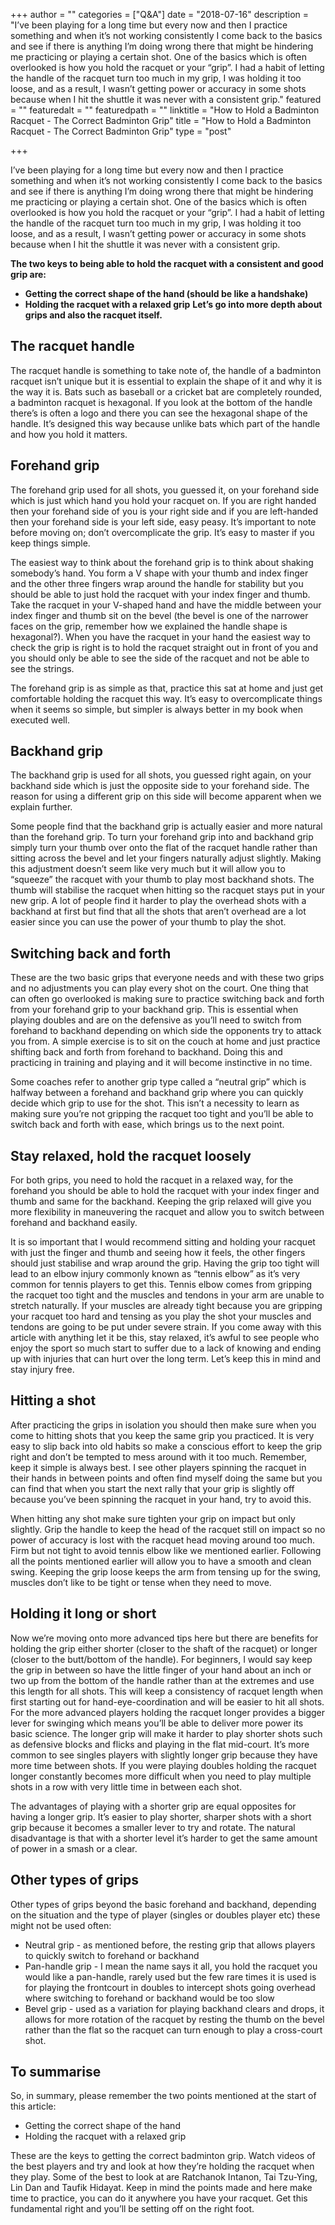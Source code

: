 +++
author = ""
categories = ["Q&A"]
date = "2018-07-16"
description = "I’ve been playing for a long time but every now and then I practice something and when it’s not working consistently I come back to the basics and see if there is anything I’m doing wrong there that might be hindering me practicing or playing a certain shot. One of the basics which is often overlooked is how you hold the racquet or your “grip”. I had a habit of letting the handle of the racquet turn too much in my grip, I was holding it too loose, and as a result, I wasn’t getting power or accuracy in some shots because when I hit the shuttle it was never with a consistent grip."
featured = ""
featuredalt = ""
featuredpath = ""
linktitle = "How to Hold a Badminton Racquet - The Correct Badminton Grip"
title = "How to Hold a Badminton Racquet - The Correct Badminton Grip"
type = "post"

+++

I’ve been playing for a long time but every now and then I practice something and when it’s not working consistently I come back to the basics and see if there is anything I’m doing wrong there that might be hindering me practicing or playing a certain shot. One of the basics which is often overlooked is how you hold the racquet or your “grip”. I had a habit of letting the handle of the racquet turn too much in my grip, I was holding it too loose, and as a result, I wasn’t getting power or accuracy in some shots because when I hit the shuttle it was never with a consistent grip.

**The two keys to being able to hold the racquet with a consistent and good grip are:**

- **Getting the correct shape of the hand (should be like a handshake)**
- **Holding the racquet with a relaxed grip**
**Let’s go into more depth about grips and also the racquet itself.**

## The racquet handle

The racquet handle is something to take note of, the handle of a badminton racquet isn’t unique but it is essential to explain the shape of it and why it is the way it is. Bats such as baseball or a cricket bat are completely rounded, a badminton racquet is hexagonal. If you look at the bottom of the handle there’s is often a logo and there you can see the hexagonal shape of the handle. It’s designed this way because unlike bats which part of the handle and how you hold it matters.

## Forehand grip

The forehand grip used for all shots, you guessed it, on your forehand side which is just which hand you hold your racquet on. If you are right handed then your forehand side of you is your right side and if you are left-handed then your forehand side is your left side, easy peasy. It’s important to note before moving on; don’t overcomplicate the grip. It’s easy to master if you keep things simple.

The easiest way to think about the forehand grip is to think about shaking somebody’s hand. You form a V shape with your thumb and index finger and the other three fingers wrap around the handle for stability but you should be able to just hold the racquet with your index finger and thumb. Take the racquet in your V-shaped hand and have the middle between your index finger and thumb sit on the bevel (the bevel is one of the narrower faces on the grip, remember how we explained the handle shape is hexagonal?). When you have the racquet in your hand the easiest way to check the grip is right is to hold the racquet straight out in front of you and you should only be able to see the side of the racquet and not be able to see the strings.

The forehand grip is as simple as that, practice this sat at home and just get comfortable holding the racquet this way. It’s easy to overcomplicate things when it seems so simple, but simpler is always better in my book when executed well.

## Backhand grip

The backhand grip is used for all shots, you guessed right again, on your backhand side which is just the opposite side to your forehand side. The reason for using a different grip on this side will become apparent when we explain further.

Some people find that the backhand grip is actually easier and more natural than the forehand grip. To turn your forehand grip into and backhand grip simply turn your thumb over onto the flat of the racquet handle rather than sitting across the bevel and let your fingers naturally adjust slightly. Making this adjustment doesn’t seem like very much but it will allow you to “squeeze” the racquet with your thumb to play most backhand shots. The thumb will stabilise the racquet when hitting so the racquet stays put in your new grip. A lot of people find it harder to play the overhead shots with a backhand at first but find that all the shots that aren’t overhead are a lot easier since you can use the power of your thumb to play the shot.

## Switching back and forth

These are the two basic grips that everyone needs and with these two grips and no adjustments you can play every shot on the court. One thing that can often go overlooked is making sure to practice switching back and forth from your forehand grip to your backhand grip. This is essential when playing doubles and are on the defensive as you’ll need to switch from forehand to backhand depending on which side the opponents try to attack you from. A simple exercise is to sit on the couch at home and just practice shifting back and forth from forehand to backhand. Doing this and practicing in training and playing and it will become instinctive in no time.

Some coaches refer to another grip type called a “neutral grip” which is halfway between a forehand and backhand grip where you can quickly decide which grip to use for the shot. This isn’t a necessity to learn as making sure you’re not gripping the racquet too tight and you’ll be able to switch back and forth with ease, which brings us to the next point.

## Stay relaxed, hold the racquet loosely

For both grips, you need to hold the racquet in a relaxed way, for the forehand you should be able to hold the racquet with your index finger and thumb and same for the backhand. Keeping the grip relaxed will give you more flexibility in maneuvering the racquet and allow you to switch between forehand and backhand easily.

It is so important that I would recommend sitting and holding your racquet with just the finger and thumb and seeing how it feels, the other fingers should just stabilise and wrap around the grip. Having the grip too tight will lead to an elbow injury commonly known as “tennis elbow” as it’s very common for tennis players to get this. Tennis elbow comes from gripping the racquet too tight and the muscles and tendons in your arm are unable to stretch naturally. If your muscles are already tight because you are gripping your racquet too hard and tensing as you play the shot your muscles and tendons are going to be put under severe strain. If you come away with this article with anything let it be this, stay relaxed, it’s awful to see people who enjoy the sport so much start to suffer due to a lack of knowing and ending up with injuries that can hurt over the long term. Let’s keep this in mind and stay injury free.

## Hitting a shot

After practicing the grips in isolation you should then make sure when you come to hitting shots that you keep the same grip you practiced. It is very easy to slip back into old habits so make a conscious effort to keep the grip right and don’t be tempted to mess around with it too much. Remember, keep it simple is always best. I see other players spinning the racquet in their hands in between points and often find myself doing the same but you can find that when you start the next rally that your grip is slightly off because you’ve been spinning the racquet in your hand, try to avoid this.

When hitting any shot make sure tighten your grip on impact but only slightly. Grip the handle to keep the head of the racquet still on impact so no power of accuracy is lost with the racquet head moving around too much. Firm but not tight to avoid tennis elbow like we mentioned earlier. Following all the points mentioned earlier will allow you to have a smooth and clean swing. Keeping the grip loose keeps the arm from tensing up for the swing, muscles don’t like to be tight or tense when they need to move.

## Holding it long or short

Now we’re moving onto more advanced tips here but there are benefits for holding the grip either shorter (closer to the shaft of the racquet) or longer (closer to the butt/bottom of the handle). For beginners, I would say keep the grip in between so have the little finger of your hand about an inch or two up from the bottom of the handle rather than at the extremes and use this length for all shots. This will keep a consistency of racquet length when first starting out for hand-eye-coordination and will be easier to hit all shots.
For the more advanced players holding the racquet longer provides a bigger lever for swinging which means you’ll be able to deliver more power its basic science. The longer grip will make it harder to play shorter shots such as defensive blocks and flicks and playing in the flat mid-court. It’s more common to see singles players with slightly longer grip because they have more time between shots. If you were playing doubles holding the racquet longer constantly becomes more difficult when you need to play multiple shots in a row with very little time in between each shot.

The advantages of playing with a shorter grip are equal opposites for having a longer grip. It’s easier to play shorter, sharper shots with a short grip because it becomes a smaller lever to try and rotate. The natural disadvantage is that with a shorter level it’s harder to get the same amount of power in a smash or a clear.

## Other types of grips

Other types of grips beyond the basic forehand and backhand, depending on the situation and the type of player (singles or doubles player etc) these might not be used often:

- Neutral grip - as mentioned before, the resting grip that allows players to quickly switch to forehand or backhand
- Pan-handle grip - I mean the name says it all, you hold the racquet you would like a pan-handle, rarely used but the few rare times it is used is for playing the frontcourt in doubles to intercept shots going overhead where switching to forehand or backhand would be too slow
- Bevel grip - used as a variation for playing backhand clears and drops, it allows for more rotation of the racquet by resting the thumb on the bevel rather than the flat so the racquet can turn enough to play a cross-court shot.

## To summarise
So, in summary, please remember the two points mentioned at the start of this article:

- Getting the correct shape of the hand
- Holding the racquet with a relaxed grip

These are the keys to getting the correct badminton grip. Watch videos of the best players and try and look at how they’re holding the racquet when they play. Some of the best to look at are Ratchanok Intanon, Tai Tzu-Ying, Lin Dan and Taufik Hidayat. Keep in mind the points made and here make time to practice, you can do it anywhere you have your racquet. Get this fundamental right and you’ll be setting off on the right foot.
